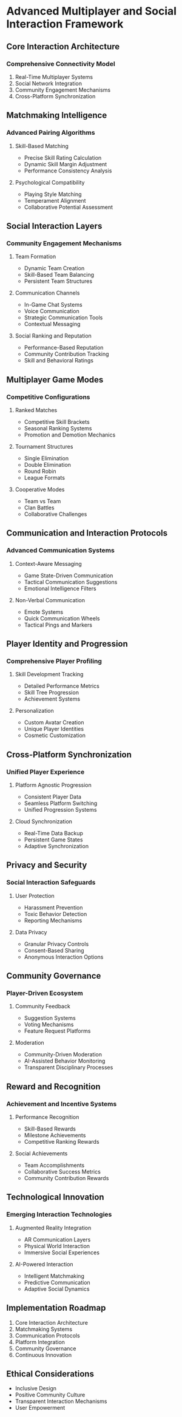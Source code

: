 # Advanced Multiplayer and Social Interaction Framework

## Core Interaction Architecture

### Comprehensive Connectivity Model
1. Real-Time Multiplayer Systems
2. Social Network Integration
3. Community Engagement Mechanisms
4. Cross-Platform Synchronization

## Matchmaking Intelligence

### Advanced Pairing Algorithms
1. Skill-Based Matching
   - Precise Skill Rating Calculation
   - Dynamic Skill Margin Adjustment
   - Performance Consistency Analysis

2. Psychological Compatibility
   - Playing Style Matching
   - Temperament Alignment
   - Collaborative Potential Assessment

## Social Interaction Layers

### Community Engagement Mechanisms
1. Team Formation
   - Dynamic Team Creation
   - Skill-Based Team Balancing
   - Persistent Team Structures

2. Communication Channels
   - In-Game Chat Systems
   - Voice Communication
   - Strategic Communication Tools
   - Contextual Messaging

3. Social Ranking and Reputation
   - Performance-Based Reputation
   - Community Contribution Tracking
   - Skill and Behavioral Ratings

## Multiplayer Game Modes

### Competitive Configurations
1. Ranked Matches
   - Competitive Skill Brackets
   - Seasonal Ranking Systems
   - Promotion and Demotion Mechanics

2. Tournament Structures
   - Single Elimination
   - Double Elimination
   - Round Robin
   - League Formats

3. Cooperative Modes
   - Team vs Team
   - Clan Battles
   - Collaborative Challenges

## Communication and Interaction Protocols

### Advanced Communication Systems
1. Context-Aware Messaging
   - Game State-Driven Communication
   - Tactical Communication Suggestions
   - Emotional Intelligence Filters

2. Non-Verbal Communication
   - Emote Systems
   - Quick Communication Wheels
   - Tactical Pings and Markers

## Player Identity and Progression

### Comprehensive Player Profiling
1. Skill Development Tracking
   - Detailed Performance Metrics
   - Skill Tree Progression
   - Achievement Systems

2. Personalization
   - Custom Avatar Creation
   - Unique Player Identities
   - Cosmetic Customization

## Cross-Platform Synchronization

### Unified Player Experience
1. Platform Agnostic Progression
   - Consistent Player Data
   - Seamless Platform Switching
   - Unified Progression Systems

2. Cloud Synchronization
   - Real-Time Data Backup
   - Persistent Game States
   - Adaptive Synchronization

## Privacy and Security

### Social Interaction Safeguards
1. User Protection
   - Harassment Prevention
   - Toxic Behavior Detection
   - Reporting Mechanisms

2. Data Privacy
   - Granular Privacy Controls
   - Consent-Based Sharing
   - Anonymous Interaction Options

## Community Governance

### Player-Driven Ecosystem
1. Community Feedback
   - Suggestion Systems
   - Voting Mechanisms
   - Feature Request Platforms

2. Moderation
   - Community-Driven Moderation
   - AI-Assisted Behavior Monitoring
   - Transparent Disciplinary Processes

## Reward and Recognition

### Achievement and Incentive Systems
1. Performance Recognition
   - Skill-Based Rewards
   - Milestone Achievements
   - Competitive Ranking Rewards

2. Social Achievements
   - Team Accomplishments
   - Collaborative Success Metrics
   - Community Contribution Rewards

## Technological Innovation

### Emerging Interaction Technologies
1. Augmented Reality Integration
   - AR Communication Layers
   - Physical World Interaction
   - Immersive Social Experiences

2. AI-Powered Interaction
   - Intelligent Matchmaking
   - Predictive Communication
   - Adaptive Social Dynamics

## Implementation Roadmap
1. Core Interaction Architecture
2. Matchmaking Systems
3. Communication Protocols
4. Platform Integration
5. Community Governance
6. Continuous Innovation

## Ethical Considerations
- Inclusive Design
- Positive Community Culture
- Transparent Interaction Mechanisms
- User Empowerment
